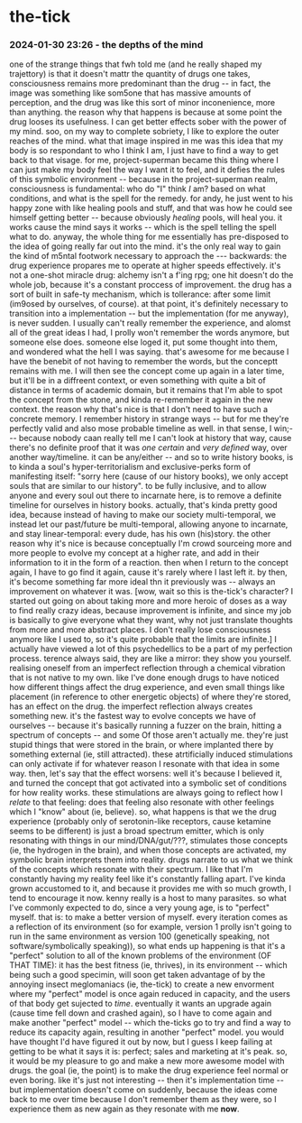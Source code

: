 # the-tick

### 2024-01-30 23:26 - the depths of the mind

one of the strange things that fwh told me (and he really shaped my trajettory) is that it doesn't mattr the quantity of drugs one takes, consciousness remains more predominant than the drug -- in fact, the image was something like som5one that has massive amounts of perception, and the drug was like this sort of minor inconenience, more than anything.	the reason why that happens is because at some point the drug looses its usefulness. I can get better effects sober with the power of my mind. soo, on my way to complete sobriety, I like to explore the outer reaches of the mind. what that image inspired in me was this idea that my body is so respondant to who I think I am, I just have to find a way to get back to that visage. for me, project-superman became this thing where I can just make my body feel the way I want it to feel, and it defies the rules of this symbolic environment -- because in the project-superman realm, consciousness is fundamental: who do "I" think *I* am? based on what conditions, and what is the spell for the remedy. for andy, he just went to his happy zone with like healing pools and stuff, and that was how he could see himself getting better -- because obviously *healing* pools, will heal you. it works cause the mind says it works -- which is the spell telling the spell what to do.
anyway, the whole thing for me essentially has pre-disposed to the idea of going really far out into the mind. it's the only real way to gain the kind of m5ntal footwork necessary to approach the --- backwards: the drug experience propares me to operate at higher speeds effectively. it's not a one-shot miracle drug: alchemy isn't a f'ing rpg; one hit doesn't do the whole job, because it's a constant proccess of improvement. the drug has a sort of built in safe-ty mechanism, which is tollerance: after some limit (im9osed by ourselves, of course). at that point, it's definitely necessary to transition into a implementation -- but the implementation (for me anyway), is never sudden. I usually can't really remember the experience, and alomst all of the great ideas I had, I prolly won't remember the words anymore, but someone else does. someone else loged it, put some thought into them, and wondered what the hell I was saying. that's awesome for me because I have the benebit of not having to remember the words, but the conceptt remains with me. I will then see the concept come up again in a later time, but it'll be in a diffreent context, or even something with quite a bit of distance in terms of academic domain, but it remains that I'm able to spot the concept from the stone, and kinda re-remember it again in the new context.
	the reason why that's nice is that I don't need to have such a concrete memory. I remember history in strange ways -- but for me they're perfectly valid and also mose probable timeline as well. in that sense, I win;--- because nobody caan really tell me I can't look at history that way, cause there's no definite proof that it was *one certain* and *very defined* way, over another way/timeline. it can be any/either -- and so to write history books, is to kinda a soul's hyper-territorialism and exclusive-perks form of manifesting itself: "sorry here (cause of our history books), we only accept souls that are similar to our history". to be fully inclusive, and to allow anyone and every soul out there to incarnate here, is to remove a definite timeline for ourselves in history books.
		actually, that's kinda pretty good idea, because instead of having to make our society multi-temporal, we instead let our past/future be multi-temporal, allowing anyone to incarnate, and stay linear-temporal: every dude, has his own (his)story.
	the other reason why it's nice is because conceptually I'm crowd sourceing more and more people to evolve my concept at a higher rate, and add in their information to it in the form of a reaction. then when I return to the concept again, I have to go find it again, cause it's rarely where I last left it.
		by then, it's become something far more ideal thn it previously was -- always an improvement on whatever it was.
		[wow, wait so this is the-tick's character? I started out going on about taking more and more heroic of doses as a way to find really crazy ideas, because improvement is infinite, and since my job is basically to give everyone what they want, why not just translate thoughts from more and more abstract places. I don't really lose consciousness anymore like I used to, so it's quite probable that the limits are infinite.]
	I actually have viewed a lot of this psychedellics to be a part of my perfection process. terence always said, they are like a mirror: they show you yourself. realising oneself from an imperfect reflection through a chemical vibration that is not native to my own.
		like I've done enough drugs to have noticed how different things affect the drug experience, and even small things like placement (in reference to other energetic objects) of where they're stored, has an effect on the drug.
	the imperfect reflection always creates something new. it's the fastest way to evolve concepts we have of ourselves -- because it's basically running a fuzzer on the brain, hitting a spectrum of concepts -- and some Of those aren't actually me. they're just stupid things that were stored in the brain, or where implanted there by something external (ie, still attracted).
		these atrtificially induced stimulations can only activate if for whatever reason I resonate with that idea in some way. then, let's say that the effect worsens: well it's because I believed it, and turned the concept that got activated into a symbolic set of conditions for how reality works.
		these stimulations are always going to reflect how I *relate* to that feeling: does that feeling also resonate with other feelings which I "know" about (ie, believe). so, what happens is that we the drug experience (probably only of serotonin-like receptors, cause ketamine seems to be different) is just a broad spectrum emitter, which is only resonating with things in our mind/DNA/gut/???, stimulates those concepts (ie, the hydrogen in the brain), and when those concepts are activated, my symbolic brain interprets them into reality.
		drugs narrate to us what we think of the concepts which resonate with their spectrum.
	I like that I'm constantly having my reality feel like it's constantly falling apart. I've kinda grown accustomed to it, and because it provides me with so much growth, I tend to encourage it now. kenny really is a host to many parasites.
so what I've commonly expected to do, since a very young age, is to "perfect" myself. that is: to make a better version of myself.
	every iteration comes as a reflection of its environment (so for example, version 1 prolly isn't going to run in the same environment as version 100 (genetically speaking, not software/symbolically speaking)), so what ends up happening is that it's a "perfect" solution to all of the known problems of the environment (OF THAT TIME): it has the best fitness (ie, thrives), in its environment -- which being such a good specimin, will soon get taken advantage of by the annoying insect meglomaniacs (ie, the-tick) to create a new envorment where my "perfect" model is once again reduced in capacity, and the users of that body get sujected to *time*. eventually it wants an upgrade again (cause time fell down and crashed again), so I have to come again and make another "perfect" model -- which the-ticks go to try and find a way to reduce its capacity again, resulting in another "perfect" model. you would have thought I'd have figured it out by now, but I guess I keep failing at getting to be what it says it is: perfect; sales and marketing at it's peak.
so, it would be my pleasure to go and make a new more awesome model with drugs. the goal (ie, the point) is to make the drug experience feel normal or even boring. like it's just not interesting -- then it's implementation time -- but implementation doesn't come on suddenly, because the ideas come back to me over time because I don't remember them as they were, so I experience them as new again as they resonate with me **now**.
